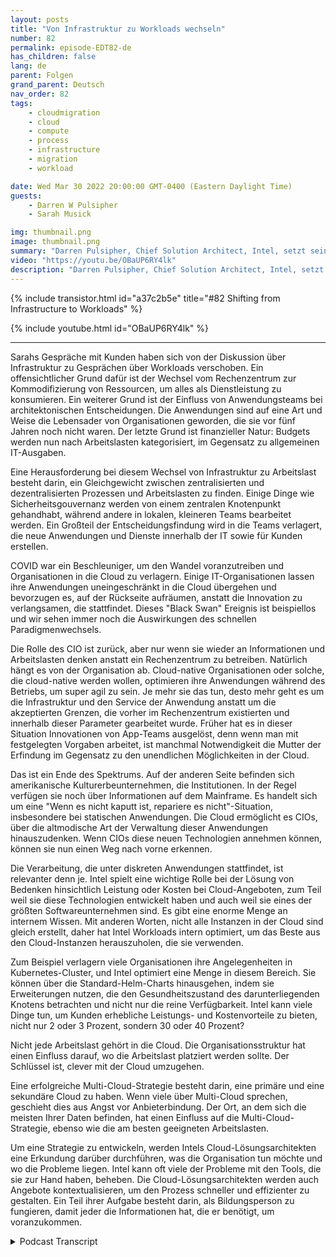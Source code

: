 ```yaml
---
layout: posts
title: "Von Infrastruktur zu Workloads wechseln"
number: 82
permalink: episode-EDT82-de
has_children: false
lang: de
parent: Folgen
grand_parent: Deutsch
nav_order: 82
tags:
    - cloudmigration
    - cloud
    - compute
    - process
    - infrastructure
    - migration
    - workload

date: Wed Mar 30 2022 20:00:00 GMT-0400 (Eastern Daylight Time)
guests:
    - Darren W Pulsipher
    - Sarah Musick

img: thumbnail.png
image: thumbnail.png
summary: "Darren Pulsipher, Chief Solution Architect, Intel, setzt sein Gespräch mit Sarah Musick, Cloud Solution Architect, Intel, über den Wechsel von Infrastruktur zu Workloads fort. Bitte füge es der Playlist "Embracing Digital Transformation" hinzu."
video: "https://youtu.be/OBaUP6RY4lk"
description: "Darren Pulsipher, Chief Solution Architect, Intel, setzt sein Gespräch mit Sarah Musick, Cloud Solution Architect, Intel, über den Wechsel von Infrastruktur zu Workloads fort. Bitte füge es der Playlist "Embracing Digital Transformation" hinzu."
---
```


<div>
{% include transistor.html id="a37c2b5e" title="#82 Shifting from Infrastructure to Workloads" %}

{% include youtube.html id="OBaUP6RY4lk" %}
</div>

---

Sarahs Gespräche mit Kunden haben sich von der Diskussion über Infrastruktur zu Gesprächen über Workloads verschoben. Ein offensichtlicher Grund dafür ist der Wechsel vom Rechenzentrum zur Kommodifizierung von Ressourcen, um alles als Dienstleistung zu konsumieren. Ein weiterer Grund ist der Einfluss von Anwendungsteams bei architektonischen Entscheidungen. Die Anwendungen sind auf eine Art und Weise die Lebensader von Organisationen geworden, die sie vor fünf Jahren noch nicht waren. Der letzte Grund ist finanzieller Natur: Budgets werden nun nach Arbeitslasten kategorisiert, im Gegensatz zu allgemeinen IT-Ausgaben.

Eine Herausforderung bei diesem Wechsel von Infrastruktur zu Arbeitslast besteht darin, ein Gleichgewicht zwischen zentralisierten und dezentralisierten Prozessen und Arbeitslasten zu finden. Einige Dinge wie Sicherheitsgouvernanz werden von einem zentralen Knotenpunkt gehandhabt, während andere in lokalen, kleineren Teams bearbeitet werden. Ein Großteil der Entscheidungsfindung wird in die Teams verlagert, die neue Anwendungen und Dienste innerhalb der IT sowie für Kunden erstellen.

COVID war ein Beschleuniger, um den Wandel voranzutreiben und Organisationen in die Cloud zu verlagern. Einige IT-Organisationen lassen ihre Anwendungen uneingeschränkt in die Cloud übergehen und bevorzugen es, auf der Rückseite aufräumen, anstatt die Innovation zu verlangsamen, die stattfindet. Dieses "Black Swan" Ereignis ist beispiellos und wir sehen immer noch die Auswirkungen des schnellen Paradigmenwechsels.

Die Rolle des CIO ist zurück, aber nur wenn sie wieder an Informationen und Arbeitslasten denken anstatt ein Rechenzentrum zu betreiben. Natürlich hängt es von der Organisation ab. Cloud-native Organisationen oder solche, die cloud-native werden wollen, optimieren ihre Anwendungen während des Betriebs, um super agil zu sein. Je mehr sie das tun, desto mehr geht es um die Infrastruktur und den Service der Anwendung anstatt um die akzeptierten Grenzen, die vorher im Rechenzentrum existierten und innerhalb dieser Parameter gearbeitet wurde. Früher hat es in dieser Situation Innovationen von App-Teams ausgelöst, denn wenn man mit festgelegten Vorgaben arbeitet, ist manchmal Notwendigkeit die Mutter der Erfindung im Gegensatz zu den unendlichen Möglichkeiten in der Cloud.

Das ist ein Ende des Spektrums. Auf der anderen Seite befinden sich amerikanische Kulturerbeunternehmen, die Institutionen. In der Regel verfügen sie noch über Informationen auf dem Mainframe. Es handelt sich um eine "Wenn es nicht kaputt ist, repariere es nicht"-Situation, insbesondere bei statischen Anwendungen. Die Cloud ermöglicht es CIOs, über die altmodische Art der Verwaltung dieser Anwendungen hinauszudenken. Wenn CIOs diese neuen Technologien annehmen können, können sie nun einen Weg nach vorne erkennen.

Die Verarbeitung, die unter diskreten Anwendungen stattfindet, ist relevanter denn je. Intel spielt eine wichtige Rolle bei der Lösung von Bedenken hinsichtlich Leistung oder Kosten bei Cloud-Angeboten, zum Teil weil sie diese Technologien entwickelt haben und auch weil sie eines der größten Softwareunternehmen sind. Es gibt eine enorme Menge an internem Wissen. Mit anderen Worten, nicht alle Instanzen in der Cloud sind gleich erstellt, daher hat Intel Workloads intern optimiert, um das Beste aus den Cloud-Instanzen herauszuholen, die sie verwenden.

Zum Beispiel verlagern viele Organisationen ihre Angelegenheiten in Kubernetes-Cluster, und Intel optimiert eine Menge in diesem Bereich. Sie können über die Standard-Helm-Charts hinausgehen, indem sie Erweiterungen nutzen, die den Gesundheitszustand des darunterliegenden Knotens betrachten und nicht nur die reine Verfügbarkeit. Intel kann viele Dinge tun, um Kunden erhebliche Leistungs- und Kostenvorteile zu bieten, nicht nur 2 oder 3 Prozent, sondern 30 oder 40 Prozent?

Nicht jede Arbeitslast gehört in die Cloud. Die Organisationsstruktur hat einen Einfluss darauf, wo die Arbeitslast platziert werden sollte. Der Schlüssel ist, clever mit der Cloud umzugehen.

Eine erfolgreiche Multi-Cloud-Strategie besteht darin, eine primäre und eine sekundäre Cloud zu haben. Wenn viele über Multi-Cloud sprechen, geschieht dies aus Angst vor Anbieterbindung. Der Ort, an dem sich die meisten Ihrer Daten befinden, hat einen Einfluss auf die Multi-Cloud-Strategie, ebenso wie die am besten geeigneten Arbeitslasten.

Um eine Strategie zu entwickeln, werden Intels Cloud-Lösungsarchitekten eine Erkundung darüber durchführen, was die Organisation tun möchte und wo die Probleme liegen. Intel kann oft viele der Probleme mit den Tools, die sie zur Hand haben, beheben. Die Cloud-Lösungsarchitekten werden auch Angebote kontextualisieren, um den Prozess schneller und effizienter zu gestalten. Ein Teil ihrer Aufgabe besteht darin, als Bildungsperson zu fungieren, damit jeder die Informationen hat, die er benötigt, um voranzukommen.



<details>
<summary> Podcast Transcript </summary>

<p></p>

</details>
